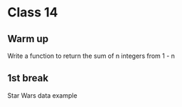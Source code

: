 # Class 14

## Warm up

Write a function to return the sum of n integers from 1 - n

## 1st break

Star Wars data example
